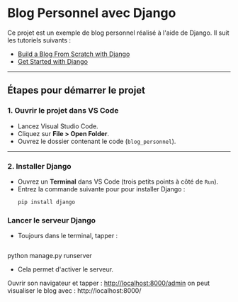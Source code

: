 # Blog Personnel avec Django

Ce projet est un exemple de blog personnel réalisé à l'aide de Django. Il suit les tutoriels suivants :
- [Build a Blog From Scratch with Django](https://realpython.com/build-a-blog-from-scratch-django/#include-routes-for-urls)
- [Get Started with Django](https://realpython.com/get-started-with-django-1/?utm_source=realpython&utm_medium=web&utm_campaign=related-post&utm_content=build-a-blog-from-scratch-django)

---

## Étapes pour démarrer le projet

### 1. Ouvrir le projet dans VS Code
- Lancez Visual Studio Code.
- Cliquez sur **File > Open Folder**.
- Ouvrez le dossier contenant le code (`blog_personnel`).

---

### 2. Installer Django
- Ouvrez un **Terminal** dans VS Code (trois petits points à côté de `Run`).
- Entrez la commande suivante pour pour installer Django :
  ```bash
  pip install django

### Lancer le serveur Django
- Toujours dans le terminal, tapper :
  ```bash
python manage.py runserver

- Cela permet d'activer le serveur.

Ouvrir son navigateur et tapper : [http://localhost:8000/admin](http://localhost:8000/admin/)
on peut visualiser le blog avec : http://localhost:8000/
